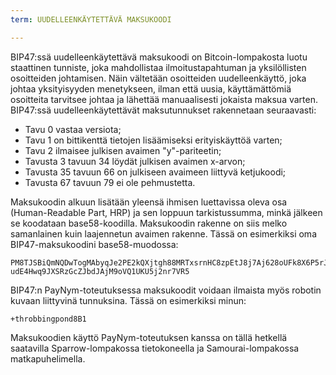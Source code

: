 ```yaml
---
term: UUDELLEENKÄYTETTÄVÄ MAKSUKOODI

---
```

BIP47:ssä uudelleenkäytettävä maksukoodi on Bitcoin-lompakosta luotu staattinen tunniste, joka mahdollistaa ilmoitustapahtuman ja yksilöllisten osoitteiden johtamisen. Näin vältetään osoitteiden uudelleenkäyttö, joka johtaa yksityisyyden menetykseen, ilman että uusia, käyttämättömiä osoitteita tarvitsee johtaa ja lähettää manuaalisesti jokaista maksua varten. BIP47:ssä uudelleenkäytettävät maksutunnukset rakennetaan seuraavasti:


- Tavu 0 vastaa versiota;
- Tavu 1 on bittikenttä tietojen lisäämiseksi erityiskäyttöä varten;
- Tavu 2 ilmaisee julkisen avaimen "y"-pariteetin;
- Tavusta 3 tavuun 34 löydät julkisen avaimen x-arvon;
- Tavusta 35 tavuun 66 on julkiseen avaimeen liittyvä ketjukoodi;
- Tavusta 67 tavuun 79 ei ole pehmustetta.

Maksukoodin alkuun lisätään yleensä ihmisen luettavissa oleva osa (Human-Readable Part, HRP) ja sen loppuun tarkistussumma, minkä jälkeen se koodataan base58-koodilla. Maksukoodin rakenne on siis melko samanlainen kuin laajennetun avaimen rakenne. Tässä on esimerkiksi oma BIP47-maksukoodini base58-muodossa:

```text
PM8TJSBiQmNQDwTogMAbyqJe2PE2kQXjtgh88MRTxsrnHC8zpEtJ8j7Aj628oUFk8X6P5rJ7P5qD
udE4Hwq9JXSRzGcZJbdJAjM9oVQ1UKU5j2nr7VR5
```

BIP47:n PayNym-toteutuksessa maksukoodit voidaan ilmaista myös robotin kuvaan liittyvinä tunnuksina. Tässä on esimerkiksi minun:

```text
+throbbingpond8B1
```

Maksukoodien käyttö PayNym-toteutuksen kanssa on tällä hetkellä saatavilla Sparrow-lompakossa tietokoneella ja Samourai-lompakossa matkapuhelimella.